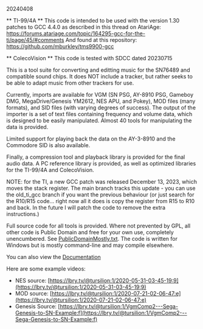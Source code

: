 20240408

** TI-99/4A **
This code is intended to be used with the version 1.30 patches to GCC 4.4.0 as described in this thread on AtariAge:
https://forums.atariage.com/topic/164295-gcc-for-the-ti/page/45/#comments
And found at this repository:
https://github.com/mburkley/tms9900-gcc

** ColecoVision **
This code is tested with SDCC dated 20230715

This is a tool suite for converting and editting music for the SN76489 and compatible sound chips. It does NOT include a tracker, but rather seeks to be able to adapt music from other trackers for use.

Currently, imports are available for VGM (SN PSG, AY-8910 PSG, Gameboy DMG, MegaDrive/Genesis YM2612, NES APU, and Pokey), MOD files (many formats), and SID files (with varying degrees of success). The output of the importer is a set of text files containing frequency and volume data, which is designed to be easily manipulated. Almost 40 tools for manipulating the data is provided.

Limited support for playing back the data on the AY-3-8910 and the Commodore SID is also available.

Finally, a compression tool and playback library is provided for the final audio data. A PC reference library is provided, as well as optimized libraries for the TI-99/4A and ColecoVision.

NOTE: for the TI, a new GCC patch was released December 13, 2023, which moves the stack register. The main branch tracks this update - you can use the old_ti_gcc branch if you want the previous behaviour (or just search for the R10/R15 code... right now all it does is copy the register from R15 to R10 and back. In the future I will patch the code to remove the extra instructions.)

Full source code for all tools is provided. Where not prevented by GPL, all other code is Public Domain and free for your own use, completely unencumbered. See [PublicDomainMostly.txt](https://github.com/tursilion/vgmcomp2/raw/main/dist/PublicDomainMostly.txt). The code is written for Windows but is mostly command-line and may compile elsewhere.

You can also view the [Documentation](https://github.com/tursilion/vgmcomp2/raw/main/dist/VGMComp2.pdf)

Here are some example videos:
- NES source: [https://lbry.tv/@tursilion:1/2020-05-31-03-45-19:9](https://lbry.tv/@tursilion:1/2020-05-31-03-45-19:9)
- MOD source: [https://lbry.tv/@tursilion:1/2020-07-21-02-06-47:e](https://lbry.tv/@tursilion:1/2020-07-21-02-06-47:e)
- Genesis Source: [https://lbry.tv/@tursilion:1/VgmComp2---Sega-Genesis-to-SN-Example:f](https://lbry.tv/@tursilion:1/VgmComp2---Sega-Genesis-to-SN-Example:f)
